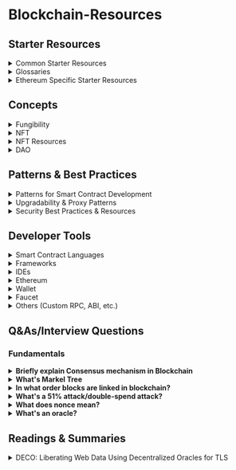 # Blockchain-Resources

## Starter Resources

<details>
<summary>
Common Starter Resources
</summary>
   
* [Solidity](https://soliditylang.org/) - The most popular smart contract language.
* [Metamask](https://metamask.io/) - Browser extension wallet to interact with Dapps.
* [Truffle](https://trufflesuite.com/) - Most popular smart contract development, testing, and deployment framework. Install the cli via npm and start here to write your first smart contracts.
* [Hardhat](https://hardhat.org/) - Flexible, extensible and fast Ethereum development environment.
* [Cryptotux](https://cryptotux.org/) - A Linux image ready to be imported in VirtualBox that includes the development tools mentionned above
* [OpenZeppelin Starter Kits](https://openzeppelin.com/starter-kits/) - An all-in-one starter box for developers to jumpstart their smart contract backed applications. Includes Truffle, OpenZeppelin SDK, the OpenZeppelin/contracts-ethereum-package EVM package of audited smart contract, a react-app and rimble for easy styling.
* [useWeb3.xyz](https://useweb3.xyz/) — A curated overview of the best and latest resources on Ethereum, blockchain and Web3 development.

</details>   
   
<details>
<summary>
Glossaries
</summary>
   
* [A Blockchain Glossary for Beginners](https://consensys.net/knowledge-base/a-blockchain-glossary-for-beginners/)
* [Blockchain Glossary by Blockchain Hub](https://blockchainhub.net/blockchain-glossary/)
* [Crypto Glossary by Coinmarketcap](https://coinmarketcap.com/alexandria/glossary)
* [Cryptocurrency, Bitcoin terms and abbreviation](https://clacified.com/tech-science/16/cryptocurrency-bitcoin-terms-and-abbreviation-explained)
* [Solidity Cheatsheet](https://github.com/manojpramesh/solidity-cheatsheet)
   
</details> 

<details>
<summary>
Ethereum Specific Starter Resources
</summary>
   
* [EthHub.io](https://docs.ethhub.io/) - Comprehensive crowdsourced overview of Ethereum- its history, governance, future plans and development resources.
* [EthereumDev.io](https://ethereumdev.io) - The definitive guide for getting started with Ethereum smart contract programming.
* [Brownie](https://github.com/iamdefinitelyahuman/brownie) - Brownie is a Python framework for deploying, testing and interacting with Ethereum smart contracts.
* [Ethereum Stack Exchange](https://ethereum.stackexchange.com/) - Post and search questions to help your development life cycle. 

</details> 


## Concepts

<details>
<summary>
Fungibility
</summary>

- The ability of a good or asset to be interchanged with other individual goods or assets of the same type
- It implies equal value between the assets
- Simplifies the exchange and trade processes
- To put it into perspective, the fungibility of money refers to the fact that all money is the same. It doesn't matter whether you have one $100 bill or one hundred $1 bills.  You can use both of them to purchase the same product
</details> 

<details>
<summary>
NFT
</summary>
   
- NFTs are unique cryptographic tokens that exist on a blockchain and cannot be replicated
- NFTs can be used to represent real-world items like artwork, real-estate, tangible items like collectibles
- "Tokenizing" these real-world tangible assets allows them to be bought, sold, and traded more efficiently while reducing the probability of fraud

</details> 


<details>
<summary>
NFT Resources
</summary>

- [Investopedia](https://www.investopedia.com/non-fungible-tokens-nft-5115211)
- [The Verge](https://www.theverge.com/22310188/nft-explainer-what-is-blockchain-crypto-art-faq)
- [Techradar](https://www.techradar.com/news/what-is-an-nft-non-fungible-tokens-explained-and-why-you-shouldnt-dismiss-this-fad)
- [Mashable](https://mashable.com/article/nft-explainer-what-are-non-fungible-tokens/)
- [Coindesk](https://www.coindesk.com/dapper-labs-coinlist-18m-token-sale-flow-blockchain)
- [First Twitter post sold by Twitter CEO Jack to @sinaEstavi for $2,915,835.47](https://v.cent.co/tweet/20)
- [NBA Topshot](https://www.nbatopshot.com)

</details> 

<details>
<summary>
DAO
</summary>

- [DAO definitions & differences between DAOs and traditional organizations](https://mirror.xyz/lisawocken.eth/DQ0N2xywJvbnog4jTD80R5orvReuOO4veZq3Muy7IqM)
- [The New Creator Economy - DAOs, Community Ownership, and Cryptoeconomics](https://dev.to/dabit3/the-new-creator-economy-daos-community-ownership-and-cryptoeconomics-lnl)
   
</details> 


## Patterns & Best Practices

<details>
<summary>
Patterns for Smart Contract Development
</summary>

* [Ethereum Smart Contract Best Practices](https://consensys.github.io/smart-contract-best-practices/)
* [Dappsys: Safe, simple, and flexible Ethereum contract building blocks](https://github.com/dapphub/dappsys)
    * provides building blocks for the [MakerDAO](https://github.com/makerdao/maker-otc) or [The TAO](https://github.com/ryepdx/the-tao)
    * should be consulted before creating own, untested, solutions
    * usage is described in [Dapp-a-day 1-10](https://steemit.com/@nikolai) and [Dapp-a-day 11-25](https://steemit.com/@nexusdev)
* [OpenZeppelin Contracts: An open framework of reusable and secure smart contracts in the Solidity language.](https://github.com/OpenZeppelin/openzeppelin-contracts)
    * Likely the most widely-used libraries and smart contracts
    * Similar to Dappsys, more integrated into Truffle framework
    * [Blog about Best Practices with Security Audits](https://blog.openzeppelin.com/)
* [Advanced Workshop with Assembly](https://github.com/androlo/solidity-workshop)
* [Simpler Ethereum Multisig](https://medium.com/@ChrisLundkvist/exploring-simpler-ethereum-multisig-contracts-b71020c19037) - especially section _Benefits_
* [CryptoFin Solidity Auditing Checklist](https://github.com/cryptofinlabs/audit-checklist) - A checklist of common findings, and issues to watch out for when auditing a contract for a mainnet launch.
* [aragonOS: A smart contract framework for building DAOs, Dapps and protocols](https://hack.aragon.org/docs/aragonos-intro.html)
    * Upgradeability: Smart contracts can be upgraded to a newer version
    * Permission control: By using the `auth` and `authP` modifiers, you can protect functionality so only other apps or entities can access it
    * Forwarders: aragonOS apps can send their intent to perform an action to other apps, so that intent is forwarded if a set of requirements are met
* [EIP-2535 Diamond Standard](https://eips.ethereum.org/EIPS/eip-2535)
    * Organize contracts so they share the same contract storage and Ethereum address.
    * Solves the 24KB max contract size limit.
    * Upgrade diamonds by adding/replacing/removing any number of functions in a single transaction.
    * Upgrades are transparent by recording them with a standard event.
    * Get information about a diamond with events and/or four standard functions.
* [Clean Contracts - A guide to writing clean code](https://www.wslyvh.com/clean-contracts/)
</details>


<details>
<summary>
Upgradability & Proxy Patterns
</summary>

In a scenario of a deployed smart contract with user funds having a vulnerability, a hot fix should be required to be deployed without delay. Traditional smart contract patterns don’t allow such hot fixes. Instead, the developers need to deploy a new contract every time they want to add a feature or fix a bug. To address this, upgradability patterns have been introduced. Upgradability means that the client always interacts with the same contract (proxy), but the underlying logic can be changed (upgraded) whenever needed without losing any previous data. There are three types of proxy patterns:

* Diamond pattern : EIP-2532
* Transparent proxy pattern : EIP-1967
* Universal upgradeable proxy standard (UUPS): EIP-1822

OpenZeppelin suggests using the UUPS pattern as it is more gas efficient. One of the main caveats is that because the upgrades are done via the implementation contract with the help of upgradeTo method, there’s a higher risk of newer implementations to exclude the upgradeTo method, which may permanently kill the ability to upgrade the smart contract.

Ref: [Using the UUPS proxy pattern to upgrade smart contracts - LogRocket](https://blog.logrocket.com/using-uups-proxy-pattern-upgrade-smart-contracts/)

</details> 

<details>
<summary>
Security Best Practices & Resources
</summary>
   
* [Smart Contract Weakness Classification and Test Cases - SWC Registry](https://github.com/SmartContractSecurity/SWC-registry) 
* [List of known attacks - Consensys](https://consensys.github.io/smart-contract-best-practices/attacks/)
* [Security Tools List - Consensys](https://consensys.github.io/smart-contract-best-practices/security-tools/)
* [Solidity Smart Contract Security Best Practices - 101 Blockchains](https://101blockchains.com/smart-contract-best-practices/)   
   
</details> 





## Developer Tools

<details>
<summary>
Smart Contract Languages
</summary>
   
* [Solidity](https://docs.soliditylang.org/en/latest/) - Ethereum smart contracting language
* [Vyper](https://vyper.readthedocs.io/en/latest/) - New experimental pythonic programming language
</details> 

<details>
<summary>
Frameworks
</summary>
   
* [Truffle](https://trufflesuite.com/) - Most popular smart contract development, testing, and deployment framework. The Truffle suite includes Truffle, [Ganache](https://github.com/trufflesuite/ganache), and [Drizzle](https://github.com/truffle-box/drizzle-box). [Deep dive on Truffle here](https://media.consensys.net/truffle-deep-dive-what-you-need-to-know-when-developing-on-ethereum-e548d4df6e9)
* [Hardhat](https://hardhat.org/) - Flexible, extensible and fast Ethereum development environment.
* [Brownie](https://github.com/iamdefinitelyahuman/brownie) - Brownie is a Python framework for deploying, testing and interacting with Ethereum smart contracts.
* [Embark](https://github.com/embark-framework/embark) - Framework for DApp development
* [Waffle](https://getwaffle.io/) - Framework for advanced smart contract development and testing, small, flexible, fast (based on ethers.js)
* [Dapp](https://dapp.tools/dapp/) - Framework for DApp development, successor to DApple
* [Etherlime](https://github.com/LimeChain/etherlime) - ethers.js based framework for Dapp deployment
* [Parasol](https://github.com/Lamarkaz/parasol) - Agile smart contract development environment with testing, INFURA deployment, automatic contract documentation and more. It features a flexible and unopinionated design with unlimited customizability
* [0xcert](https://github.com/0xcert/framework/) - JavaScript framework for building decentralized applications
* [OpenZeppelin SDK](https://openzeppelin.com/sdk/) - OpenZeppelin SDK: A suite of tools to help you develop, compile, upgrade, deploy and interact with smart contracts.
* [sbt-ethereum](https://sbt-ethereum.io/) - A tab-completey, text-based console for smart-contract interaction and development, including wallet and ABI management, ENS support, and advanced Scala integration.
* [Cobra](https://github.com/cobraframework/cobra) - A fast, flexible and simple development environment framework for Ethereum smart contract, testing and deployment on Ethereum virtual machine(EVM).
* [Epirus](https://docs.epirus.io/sdk/) - Java framework for building smart contracts. 
</details> 

<details>
<summary>
IDEs
</summary>

* [Remix](https://remix.ethereum.org/) - Web IDE with built in static analysis, test blockchain VM.
* [Ethereum Studio](https://studio.ethereum.org/) - Web IDE. Built in browser blockchain VM, Metamask integration (one click deployments to Testnet/Mainnet), transaction logger and live code your WebApp among many other features.
* [Atom](https://atom.io/) - Atom editor with [Atom Solidity Linter](https://atom.io/packages/atom-solidity-linter), [Etheratom](https://atom.io/packages/etheratom), [autocomplete-solidity](https://atom.io/packages/autocomplete-solidity), and [language-solidity](https://atom.io/packages/language-solidity) packages
* [Vim solidity](https://github.com/tomlion/vim-solidity) - Vim syntax file for solidity
* [Visual Studio Code](https://marketplace.visualstudio.com/items?itemName=JuanBlanco.solidity) - Visual Studio Code extension that adds support for Solidity
* [Ethcode](https://marketplace.visualstudio.com/items?itemName=quantanetwork.ethcode) - Visual Studio Code extension to compile, execute & debug Solidity & Vyper programs
* [Intellij Solidity Plugin](https://github.com/intellij-solidity/intellij-solidity/wiki) - Open-source plug-in for [JetBrains IntelliJ Idea IDE](https://jetbrains.com/idea/) (free/commercial) with syntax highlighting, formatting, code completion etc.
* [YAKINDU Solidity Tools](https://github.com/Yakindu/solidity-ide) - Eclipse based IDE. Features context sensitive code completion and help, code navigation, syntax coloring, build in compiler, quick fixes and templates.
* [Eth Fiddle](https://ethfiddle.com/) - IDE developed by [The Loom Network](https://loomx.io/) that allows you to write, compile and debug your smart contract. Easy to share and find code snippets.
</details>

<details>
<summary>
Ethereum
</summary>
   
- [Eth Dev Tools List](https://github.com/ConsenSys/ethereum-developer-tools-list)
</details> 

<details>
<summary>
Wallet
</summary>
   
- [Metamask](https://metamask.io/)
- [Celo Extension Wallet](https://chrome.google.com/webstore/detail/celoextensionwallet/kkilomkmpmkbdnfelcpgckmpcaemjcdh?hl=en)
- [Valora](https://valoraapp.com/)
</details> 

<details>
<summary>
Faucet
</summary>
   
- [Faucet to fund testnet with Celo](https://celo.org/developers/faucet)
- [Faucet to fund 5 testnet with ETH, wETH, DAI & NFTs - Paradigm Faucet](https://faucet.paradigm.xyz/)
   - Sign in via Twitter is a must
   - Your Twitter account must have at least 1 Tweet, 15 followers, and be older than 1 month.
   - The faucet drips 1 ETH, 1 wETH, 500 DAI, and 5 NFTs (ERC721).
   - You will receive these tokens on Kovan, Görli, Optimistic Kovan, Polygon Mumbai and Avalanche Fuji.
   - You can claim from the faucet once every 24 hours.
</details> 

<details>
<summary>
Others (Custom RPC, ABI, etc.)
</summary>
   
</br>

<details>
<summary>
Steps to add Custom RPC as Alphajores Network on Metamask
</summary>
   
- After opening up Metamask wallet account, open the Chrome extension & click on the network dropdown
- Click on "Custom RPC"
- Put "Alfajores Network" as Network Name (you can put anything else to your own convenience)
- Put this [URL](https://alfajores-forno.celo-testnet.org/) as New RPC URL
- Put 44787 as Chain ID
- Currency Symbol & Block Explorer URL are fields optional
   
</details> 
   
<details>
<summary>
Convert a contract into an interface/Generate a Solidity interface from a given ABI
</summary>
   
- Run forge inspect CONTRACT abi
- Paste into https://gnidan.github.io/abi-to-sol

Or,
   - `forge inspect CONTRACT abi > abi.json`
   - `cast interface abi.json > IFace.sol`

References:
1. [Transmissions11](https://twitter.com/transmissions11/status/1519487731331600384?s=20&t=eOkwjlPWNUfEr9QNlAavpg)
2. [Cast Interface - Foundry Book](https://book.getfoundry.sh/reference/cast/cast-interface.html)

</details> 

</details> 

## Q&As/Interview Questions 

### Fundamentals

<details>
<summary><strong>Briefly explain Consensus mechanism in Blockchain</strong></summary>

A consensus algorithm is a method through which all the peers of the blockchain network reach a standard agreement of the present state of a distributed ledger.
It achieves high reliability and establishes trust between unknown peers in the distributed computing environment.

There are different types of consensus algorithms:
   
* Proof-of-Work(PoW)
* Proof-of-Capacity (PoC)
* Proof-of-Activity (PoA)
* Delegated Proof-of-Stake(DPoS)
* Proof-of-Stake(PoS)
* Proof-of-Authority
* Proof-of-Burn 
* Unique Node Lists 
* Proof-of-Weight 
* Proof-of-Elapsed Time
* SIEVE
* Byzantine Fault Tolerance  
   
</details>

<details>
<summary><strong>What's Markel Tree</strong></summary>

Merkel Tree is a data structure that is used for verifying a block. 
   
* Each leaf node is a hash of a block of transactional data
* Each non-leaf node is a hash of its leaf node
* The Merkel root or hash root is the final hash root of all the transaction hashes. It encompasses all the transactions that are underlying all the non-leaf nodes.
   
The importance of a Merkle tree in the blockchain is that if anyone wants to verify the specific transaction in a block, they can download the chain of block headers instead of downloading every transaction and every block.
   
</details>

<details>
<summary><strong>In what order blocks are linked in blockchain?</strong></summary>
All the blocks in the blockchain are linked in the backward order or each block links with its previous block.
</details>

<details>
<summary><strong>What's a 51% attack/double-spend attack?</strong></summary>
A 51% attack or double-spend attack occurs when a group of miners on a blockchain controls >50% of the network’s mining hash rate or computing power. They
can reverse completed transactions & thus double-spend coins.
   
* In a PoW, Any malicious user would need to have 51% of computation power to solve the problem and thereby add the wrong block.
* In a PoS, any malicious user would need to have 51% of the total money on the network to add a wrong block.   
</details>

<details>
<summary><strong>What does nonce mean?</strong></summary>
   
A nonce is an abbreviation for "number only used once". A blockchain nonce is a number added to a hashed—or encrypted—block in a blockchain. 
A single-use arbitrary string or number generated for verification purposes to prevent replaying past transactions.
</details>

<details>
<summary><strong>What's an oracle?</strong></summary>
Entities that can prove provenance and properties of online data from existing data sources or legacy systems. They act as on-chain APIs you can query to get information into your smart contracts. Oracles can also be bi-directional, used to "send" data out to the real world.

It’s important to note that a blockchain oracle is not the data source itself, but rather the layer that queries, verifies, and authenticates external data sources and then relays that information. The data transmitted by oracles comes in many forms – price information, the successful completion of a payment, or the temperature measured by a sensor. 
</details>



## Readings & Summaries

<details>
<summary>
DECO: Liberating Web Data Using Decentralized Oracles for TLS
</summary>

- DECO (short for DECentralized Oracle) allows users to prove that a piece of data accessed via TLS came from a particular website and optionally prove statements about such data in zero-knowledge, keeping the data itself secret
- A three-party handshake splits a shared TLS session key between provers and verifiers, where the prover uses a zero-knowledge proof to verify the data without revealing its type or contents
- The prover cannot forge data, and the verifier cannot access additional data
- Data validation happens on a public blockchain without revealing the data to anyone, keeping sensitive information secure
- A single instance of DECO could enable anyone to become an oracle for any website
- Works with modern TLS versions, requires no trusted hardware and no server-side modifications

Sources:
- [Whitepaper](https://dl.acm.org/doi/pdf/10.1145/3372297.3417239)
- [Ari Juels DECO Presentation: Liberating Web Data Using Decentralized Oracles for TLS](https://youtu.be/zWTx1iQOCDM)
- [DECO FAQ](https://www.deco.works/faq.html)

</details> 
